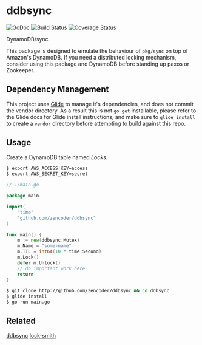 # ddbsync

[![GoDoc](http://img.shields.io/badge/godoc-reference-blue.svg)](http://godoc.org/github.com/zencoder/ddbsync)
[![Build Status](https://img.shields.io/travis/zencoder/ddbsync.svg)](https://travis-ci.org/zencoder/ddbsync)
[![Coverage Status](https://coveralls.io/repos/zencoder/ddbsync/badge.svg?branch=master)](https://coveralls.io/r/zencoder/ddbsync?branch=master)

DynamoDB/sync

This package is designed to emulate the behaviour of `pkg/sync` on top of Amazon's DynamoDB. If you need a distributed locking mechanism, consider using this package and DynamoDB before standing up paxos or Zookeeper.


## Dependency Management

This project uses [Glide](https://github.com/Masterminds/glide) to manage it's dependencies, and does not commit the vendor directory. As a result this is not `go get` installable, please refer to the Glide docs for Glide install instructions, and make sure to `glide install` to create a `vendor` directory before attempting to build against this repo.

## Usage

Create a DynamoDB table named *Locks*.

```bash
$ export AWS_ACCESS_KEY=access
$ export AWS_SECRET_KEY=secret
```

```go
// ./main.go

package main

import(
	"time"
	"github.com/zencoder/ddbsync"
)

func main() {
	m := new(ddbsync.Mutex)
	m.Name = "some-name"
	m.TTL = int64(10 * time.Second)
	m.Lock()
	defer m.Unlock()
	// do important work here
	return
}
```

```bash
$ git clone http://github.com/zencoder/ddbsync && cd ddbsync
$ glide install
$ go run main.go
```

## Related

[ddbsync](https://github.com/ryandotsmith/ddbsync)
[lock-smith](https://github.com/ryandotsmith/lock-smith)
